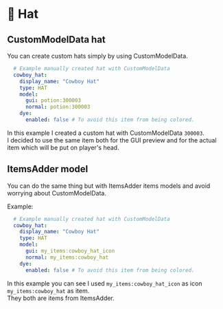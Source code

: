 # 🧢 Hat

## CustomModelData hat

You can create custom hats simply by using CustomModelData.

```yaml
  # Example manually created hat with CustomModelData
  cowboy_hat:
    display_name: "Cowboy Hat"
    type: HAT
    model:
      gui: potion:300003
      normal: potion:300003
    dye:
      enabled: false # To avoid this item from being colored.
```

In this example I created a custom hat with CustomModelData `300003`.\
I decided to use the same item both for the GUI preview and for the actual item which will be put on player's head.&#x20;

## ItemsAdder model

You can do the same thing but with ItemsAdder items models and avoid worrying about CustomModelData.

Example:

```yaml
  # Example manually created hat with CustomModelData
  cowboy_hat:
    display_name: "Cowboy Hat"
    type: HAT
    model:
      gui: my_items:cowboy_hat_icon
      normal: my_items:cowboy_hat
    dye:
      enabled: false # To avoid this item from being colored.
```

In this example you can see I used `my_items:cowboy_hat_icon` as icon `my_items:cowboy_hat` as item.\
They both are items from ItemsAdder.
